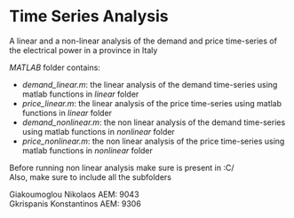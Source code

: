 # Time Series Analysis

A linear and a non-linear analysis of the demand and price time-series of the electrical power in a province in Italy  

*MATLAB* folder contains:
* *demand_linear.m*: the linear analysis of the demand time-series using matlab functions in *linear* folder
* *price_linear.m*: the linear analysis of the price time-series using matlab functions in *linear* folder
* *demand_nonlinear.m*: the non linear analysis of the demand time-series using matlab functions in *nonlinear* folder
* *price_nonlinear.m*: the non linear analysis of the price time-series using matlab functions in *nonlinear* folder  

Before running non linear analysis make sure <tisean> is present in :C/  
Also, make sure to include all the subfolders  

Giakoumoglou Nikolaos AEM: 9043  
Gkrispanis Konstantinos AEM: 9306

